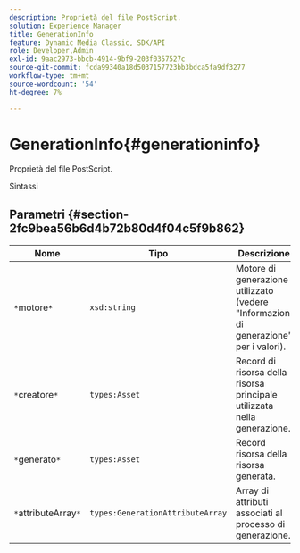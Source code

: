 ```yaml
---
description: Proprietà del file PostScript.
solution: Experience Manager
title: GenerationInfo
feature: Dynamic Media Classic, SDK/API
role: Developer,Admin
exl-id: 9aac2973-bbcb-4914-9bf9-203f0357527c
source-git-commit: fcda99340a18d5037157723bb3bdca5fa9df3277
workflow-type: tm+mt
source-wordcount: '54'
ht-degree: 7%

---
```


# GenerationInfo{#generationinfo}

Proprietà del file PostScript.

Sintassi

## Parametri {#section-2fc9bea56b6d4b72b80d4f04c5f9b862}

| Nome | Tipo | Descrizione |
|---|---|---|
| `*`motore`*` | `xsd:string` | Motore di generazione utilizzato (vedere &quot;Informazioni di generazione&quot; per i valori). |
| `*`creatore`*` | `types:Asset` | Record di risorsa della risorsa principale utilizzata nella generazione. |
| `*`generato`*` | `types:Asset` | Record risorsa della risorsa generata. |
| `*`attributeArray`*` | `types:GenerationAttributeArray` | Array di attributi associati al processo di generazione. |
